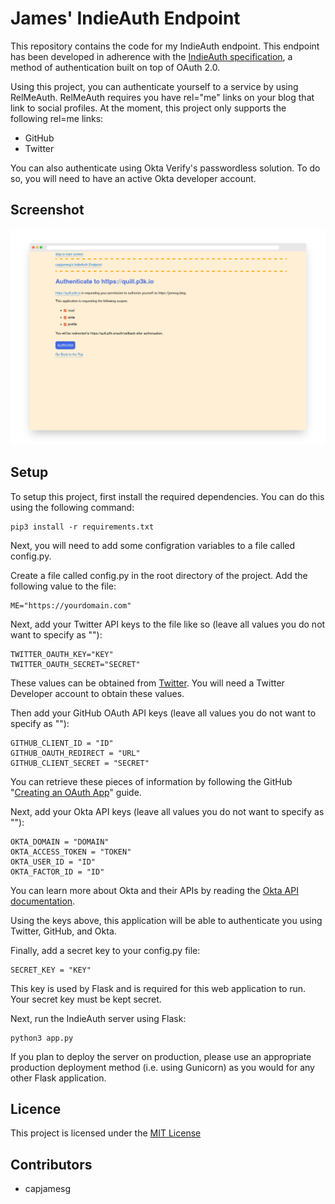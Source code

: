 # James' IndieAuth Endpoint

This repository contains the code for my IndieAuth endpoint. This endpoint has been developed in adherence with the [IndieAuth specification](https://indieauth.spec.indieweb.org), a method of authentication built on top of OAuth 2.0.

Using this project, you can authenticate yourself to a service by using RelMeAuth. RelMeAuth requires you have rel="me" links on your blog that link to social profiles. At the moment, this project only supports the following rel=me links:

- GitHub
- Twitter

You can also authenticate using Okta Verify's passwordless solution. To do so, you will need to have an active Okta developer account.

## Screenshot

![Authorization page on the IndieAuth endpoint](screenshot.png)

## Setup

To setup this project, first install the required dependencies. You can do this using the following command:

    pip3 install -r requirements.txt

Next, you will need to add some configration variables to a file called config.py.

Create a file called config.py in the root directory of the project. Add the following value to the file:

    ME="https://yourdomain.com"
    
Next, add your Twitter API keys to the file like so (leave all values you do not want to specify as ""):

    TWITTER_OAUTH_KEY="KEY"
    TWITTER_OAUTH_SECRET="SECRET"

These values can be obtained from [Twitter](https://developer.twitter.com). You will need a Twitter Developer account to obtain these values.

Then add your GitHub OAuth API keys (leave all values you do not want to specify as ""):

    GITHUB_CLIENT_ID = "ID"
    GITHUB_OAUTH_REDIRECT = "URL"
    GITHUB_CLIENT_SECRET = "SECRET"

You can retrieve these pieces of information by following the GitHub "[Creating an OAuth App](https://docs.github.com/en/developers/apps/building-oauth-apps/creating-an-oauth-app)" guide.

Next, add your Okta API keys (leave all values you do not want to specify as ""):

    OKTA_DOMAIN = "DOMAIN"
    OKTA_ACCESS_TOKEN = "TOKEN"
    OKTA_USER_ID = "ID"
    OKTA_FACTOR_ID = "ID"

You can learn more about Okta and their APIs by reading the [Okta API documentation](https://developer.okta.com/docs/api/getting-started/).

Using the keys above, this application will be able to authenticate you using Twitter, GitHub, and Okta.

Finally, add a secret key to your config.py file:

    SECRET_KEY = "KEY"

This key is used by Flask and is required for this web application to run. Your secret key must be kept secret.

Next, run the IndieAuth server using Flask:

    python3 app.py

If you plan to deploy the server on production, please use an appropriate production deployment method (i.e. using Gunicorn) as you would for any other Flask application.

## Licence

This project is licensed under the [MIT License](LICENSE)

## Contributors

- capjamesg